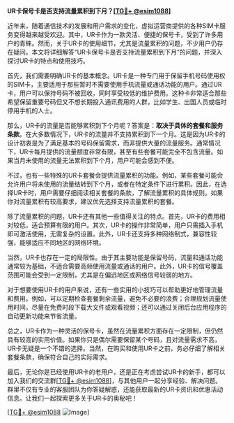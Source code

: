 **UR卡保号卡是否支持流量累积到下月？[[TG💪+ @esim1088](https://t.me/s/esim1088)]**

近年来，随着通信技术的发展和用户需求的变化，虚拟运营商提供的各种SIM卡服务变得越来越受欢迎。其中，UR卡作为一款灵活、便捷的保号卡，受到了许多用户的青睐。然而，关于UR卡的使用细节，尤其是流量累积的问题，不少用户仍存在疑问。本文将详细解答“UR卡保号卡是否支持流量累积到下月”的问题，并深入探讨UR卡的特点和使用技巧。

首先，我们需要明确UR卡的基本概念。UR卡是一种专门用于保留手机号码使用权的SIM卡，主要适用于那些暂时不需要使用手机流量或通话功能的用户。通过UR卡，用户可以保持号码不被回收，同时享受较低的维护费用。这种卡非常适合那些希望保留重要号码但又不想长期投入通讯费用的人群，比如学生、出国人员或临时停用手机的人士。

那么，UR卡的流量是否能够累积到下个月呢？答案是：**取决于具体的套餐和服务条款**。在大多数情况下，UR卡的流量并不支持累积到下一个月。这是因为UR卡的设计初衷是为了满足基本的号码保留需求，而非提供大量的流量服务。通常情况下，UR卡每月提供的流量额度非常有限，甚至有些套餐可能完全不包含流量。如果当月未使用的流量无法累积到下个月，用户可能会感到不便。

不过，也有一些特殊的UR卡套餐会提供流量累积的功能。例如，某些套餐可能会允许用户将未使用的流量结转到下个月，或者在特定条件下进行累积。因此，在选择UR卡时，用户需要仔细阅读相关套餐的条款，了解流量累积的具体规则。如果你对流量累积有较高要求，建议优先选择支持流量累积的套餐。

除了流量累积的问题，UR卡还有其他一些值得关注的特点。首先，UR卡的费用相对较低，适合预算有限的用户。其次，UR卡的操作非常简单，用户只需插入手机即可激活使用，无需复杂的设置。此外，UR卡还支持多种网络制式，兼容性较强，能够适应不同地区的网络环境。

当然，UR卡也存在一定的局限性。由于其主要功能是保留号码，流量和通话功能通常较为基础，不适合需要高频使用流量或通话的用户。此外，UR卡的信号覆盖范围可能会受到一定限制，尤其是在偏远地区或网络信号较弱的地方。

对于想要使用UR卡的用户来说，还有一些实用的小技巧可以帮助更好地管理流量和费用。例如，可以定期检查套餐剩余流量，避免不必要的浪费；合理规划流量使用时间，尽量在免费时段下载大文件或观看视频；还可以通过关闭后台应用程序的自动更新功能来节省流量。

总之，UR卡作为一种灵活的保号卡，虽然在流量累积方面存在一定限制，但仍然具有较高的实用价值。如果你只是偶尔需要保留某个号码，且对流量需求不高，UR卡无疑是一个不错的选择。当然，在购买和使用UR卡之前，务必仔细了解相关套餐条款，确保符合自己的实际需求。

最后，无论你是已经使用UR卡的老用户，还是正在考虑尝试UR卡的新手，都可以加入我们的交流群[[TG💪+ @esim1088](https://t.me/s/esim1088)]，与其他用户一起分享经验、解决问题。群里不仅有专业的客服团队为你答疑解惑，还能获取最新的UR卡资讯和优惠活动信息。让我们一起探索更多关于UR卡的奥秘吧！

[[TG💪+ @esim1088](https://t.me/s/esim1088) ![Image](https://i.postimg.cc/4NQfJmqS/Snipaste-2025-05-13-00-14-12.png)]